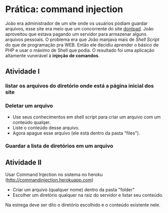 # Prática: command injection

João era administrador de um site onde os usuários podiam guardar arquivos, esse site era meio que um concorrente do site [dontpad](http://dontpad.com/).  João aproveitou que estava pagando um servidor para armazenar alguns arquivos pessoais. O problema era que João manjava mais de _Shell Script_ do que de programação pra WEB. Então ele decidiu aprender o básico de PHP e usar o máximo de Shell que podia. O resultado foi uma aplicação altamente vunerável à __injeção de comandos__.

## Atividade I

### listar os arquivos do diretório onde está a página inicial dos site

### Deletar um arquivo

- Use seus conhecimentos em shell script para criar um arquivo com um conteúdo qualqer.
- Liste o conteúdo desse arquivo.
- Agora apague esse arquivo (ele está dentro da pasta "files").

### Guardar a lista de diretórios em um arquivo

## Atividade II

Usar Command Injection no sistema no heroku (http://commandinjection.herokuapp.com)

- Criar um arquivo (qualquer nome) dentro da pasta "folder"
- Escolher um diretório qualquer na raiz do servidor e listar seu conteúdo.

Na estrega deve ser dito o diretório escolhido e o conteúdo existente nele.